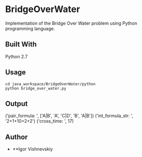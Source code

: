 # BridgeOverWater

Implementation of the Bridge Over Water problem using Python programming language.

## Built With
   Python 2.7

## Usage

```
cd java_workspace/BridgeOverWater/python
python bridge_over_water.py
```

## Output
('pair_formula: ', ['A|B', 'A', 'C|D', 'B', 'A|B'])
('int_formula_str: ', '2+1+10+2+2')
('cross_time: ', 17)


## Author

* **Igor Vishnevskiy

